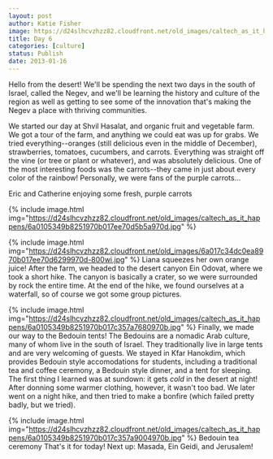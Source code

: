 ```yaml
---
layout: post
author: Katie Fisher
image: https://d24slhcvzhzz82.cloudfront.net/old_images/caltech_as_it_happens/6a0105349b8251970b017d3f98f598970c.jpg
title: Day 6
categories: [culture]
status: Publish
date: 2013-01-16
---
```


Hello from the desert! We'll be spending the next two days in the south of Israel, called the Negev, and we'll be learning the history and culture of the region as well as getting to see some of the innovation that's making the Negev a place with thriving communities.

We started our day at Shvil Hasalat, and organic fruit and vegetable farm. We got a tour of the farm, and anything we could eat was up for grabs. We tried everything--oranges (still delicious even in the middle of December), strawberries, tomatoes, cucumbers, and carrots. Everything was straight off the vine (or tree or plant or whatever), and was absolutely delicious. One of the most interesting foods was the carrots--they came in just about every color of the rainbow! Personally, we were fans of the purple carrots...

Eric and Catherine enjoying some fresh, purple carrots


{% include image.html img="https://d24slhcvzhzz82.cloudfront.net/old_images/caltech_as_it_happens/6a0105349b8251970b017ee70d5b5a970d.jpg" %}


{% include image.html img="https://d24slhcvzhzz82.cloudfront.net/old_images/6a017c34dc0ea8970b017ee70d6299970d-800wi.jpg" %}
Liana squeezes her own orange juice!
After the farm, we headed to the desert canyon Ein Odovat, where we took a short hike. The canyon is basically a crater, so we were surrounded by rock the entire time. At the end of the hike, we found ourselves at a waterfall, so of course we got some group pictures.


{% include image.html img="https://d24slhcvzhzz82.cloudfront.net/old_images/caltech_as_it_happens/6a0105349b8251970b017c357a7680970b.jpg" %}
Finally, we made our way to the Bedouin tents! The Bedouins are a nomadic Arab culture, many of whom live in the south of Israel. They traditionally live in large tents and are very welcoming of guests. We stayed in Kfar Hanokdim, which provides Bedouin style accomodations for students, including a traditional tea and coffee ceremony, a Bedouin style dinner, and a tent for sleeping. The first thing I learned was at sundown: it gets *cold* in the desert at night! After donning some warmer clothing, however, it wasn't too bad. We later went on a night hike, and then tried to make a bonfire (which failed pretty badly, but we tried).


{% include image.html img="https://d24slhcvzhzz82.cloudfront.net/old_images/caltech_as_it_happens/6a0105349b8251970b017c357a9004970b.jpg" %}
Bedouin tea ceremony
That's it for today! Next up: Masada, Ein Geidi, and Jerusalem!
